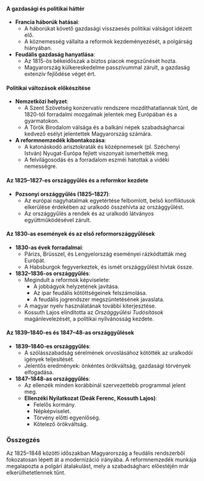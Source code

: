 #### A gazdasági és politikai háttér

- **Francia háborúk hatásai**:
    - A háborúkat követő gazdasági visszaesés politikai válságot idézett elő.
    - A köznemesség vállalta a reformok kezdeményezését, a polgárság hiányában.
- **Feudális gazdaság hanyatlása**:
    - Az 1815-ös békeidőszak a biztos piacok megszűnését hozta.
    - Magyarország külkereskedelme passzívummal zárult, a gazdaság extenzív fejlődése véget ért.

#### Politikai változások előkészítése

- **Nemzetközi helyzet**:
    - A Szent Szövetség konzervatív rendszere mozdíthatatlannak tűnt, de 1820-tól forradalmi mozgalmak jelentek meg Európában és a gyarmatokon.
    - A Török Birodalom válsága és a balkáni népek szabadságharcai kedvező esélyt jelentettek Magyarország számára.
- **A reformnemzedék kibontakozása**:
    - A katonáskodó arisztokraták és középnemesek (pl. Széchenyi István) Nyugat-Európa fejlett viszonyait ismerhették meg.
    - A felvilágosodás és a forradalom eszméi hatottak a vidéki nemességre.

#### Az 1825–1827-es országgyűlés és a reformkor kezdete

- **Pozsonyi országgyűlés (1825–1827)**:
    - Az európai nagyhatalmak egyetértése felbomlott, belső konfliktusok elkerülése érdekében az uralkodó összehívta az országgyűlést.
    - Az országgyűlés a rendek és az uralkodó látványos együttműködésével zárult.

#### Az 1830-as események és az első reformországgyűlések

- **1830-as évek forradalmai**:
    - Párizs, Brüsszel, és Lengyelország eseményei rázkódtatták meg Európát.
    - A Habsburgok fegyverkeztek, és ismét országgyűlést hívtak össze.
- **1832–1836-os országgyűlés**:
    - Megindult a reformok képviselete:
        - A jobbágyok helyzetének javítása.
        - Az ipar feudális kötöttségeinek felszámolása.
        - A feudális jogrendszer megszüntetésének javaslata.
    - A magyar nyelv használatának további kiterjesztése.
    - Kossuth Lajos elindította az _Országgyűlési Tudósítások_ magánlevelezését, a politikai nyilvánosság kezdete.

#### Az 1839–1840-es és 1847–48-as országgyűlések

- **1839–1840-es országgyűlés**:
    - A szólásszabadság sérelmének orvoslásához kötötték az uralkodói igények teljesítését.
    - Jelentős eredmények: önkéntes örökváltság, gazdasági törvények elfogadása.
- **1847–1848-as országgyűlés**:
    - Az ellenzék minden korábbinál szervezettebb programmal jelent meg.
    - **Ellenzéki Nyilatkozat (Deák Ferenc, Kossuth Lajos)**:
        - Felelős kormány.
        - Népképviselet.
        - Törvény előtti egyenlőség.
        - Kötelező örökváltság.

### Összegzés

Az 1825–1848 közötti időszakban Magyarország a feudális rendszerből fokozatosan lépett át a modernizáció irányába. A reformnemzedék munkája megalapozta a polgári átalakulást, mely a szabadságharc előestéjén már elkerülhetetlennek tűnt.